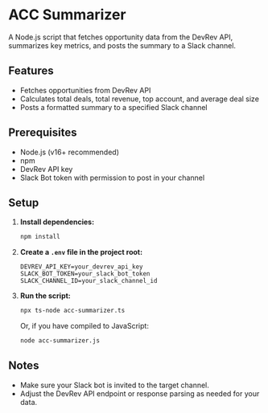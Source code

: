 # ACC Summarizer

A Node.js script that fetches opportunity data from the DevRev API, summarizes key metrics, and posts the summary to a Slack channel.

## Features

- Fetches opportunities from DevRev API
- Calculates total deals, total revenue, top account, and average deal size
- Posts a formatted summary to a specified Slack channel

## Prerequisites

- Node.js (v16+ recommended)
- npm
- DevRev API key
- Slack Bot token with permission to post in your channel

## Setup

1. **Install dependencies:**
   ```sh
   npm install
   ```

2. **Create a `.env` file in the project root:**
   ```
   DEVREV_API_KEY=your_devrev_api_key
   SLACK_BOT_TOKEN=your_slack_bot_token
   SLACK_CHANNEL_ID=your_slack_channel_id
   ```

3. **Run the script:**
   ```sh
   npx ts-node acc-summarizer.ts
   ```
   Or, if you have compiled to JavaScript:
   ```sh
   node acc-summarizer.js
   ```

## Notes

- Make sure your Slack bot is invited to the target channel.
- Adjust the DevRev API endpoint or response parsing as needed for your data.


